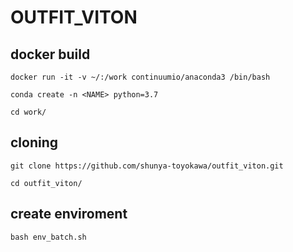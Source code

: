 # OUTFIT_VITON



## docker build
```
docker run -it -v ~/:/work continuumio/anaconda3 /bin/bash
```
```
conda create -n <NAME> python=3.7
```


```
cd work/
```
## cloning
```
git clone https://github.com/shunya-toyokawa/outfit_viton.git
```
```
cd outfit_viton/
```

## create enviroment
```
bash env_batch.sh
```



